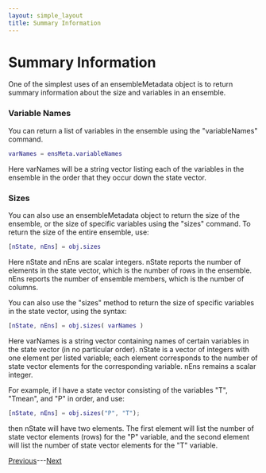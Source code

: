 ```yaml
---
layout: simple_layout
title: Summary Information
---
```


# Summary Information

One of the simplest uses of an ensembleMetadata object is to return summary information about the size and variables in an ensemble.

### Variable Names
You can return a list of variables in the ensemble using the "variableNames" command.
```matlab
varNames = ensMeta.variableNames
```
Here varNames will be a string vector listing each of the variables in the ensemble in the order that they occur down the state vector.

### Sizes
You can also use an ensembleMetadata object to return the size of the ensemble, or the size of specific variables using the "sizes" command. To return the size of the entire ensemble, use:
```matlab
[nState, nEns] = obj.sizes
```
Here nState and nEns are scalar integers. nState reports the number of elements in the state vector, which is the number of rows in the ensemble. nEns reports the number of ensemble members, which is the number of columns.

You can also use the "sizes" method to return the size of specific variables in the state vector, using the syntax:
```matlab
[nState, nEns] = obj.sizes( varNames )
```
Here varNames is a string vector containing names of certain variables in the state vector (in no particular order). nState is a vector of integers with one element per listed variable; each element corresponds to the number of state vector elements for the corresponding variable. nEns remains a scalar integer.

For example, if I have a state vector consisting of the variables "T", "Tmean", and "P" in order, and use:
```matlab
[nState, nEns] = obj.sizes("P", "T");
```
then nState will have two elements. The first element will list the number of state vector elements (rows) for the "P" variable, and the second element will list the number of state vector elements for the "T" variable.

[Previous](meta-object)---[Next](variable)
